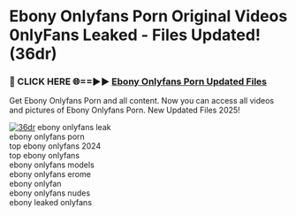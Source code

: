 # Ebony Onlyfans Porn Original Videos 0nlyFans Leaked - Files Updated! (36dr)

<h3>🔴 CLICK HERE 🌐==►► <a href="https://tinyurl.com/x26r9saj" rel="nofollow">Ebony Onlyfans Porn Updated Files</a></h3>

Get Ebony Onlyfans Porn and all content. Now you can access all videos and pictures of Ebony Onlyfans Porn. New Updated Files 2025!

[![36dr](https://i.imgur.com/LkgZPqh.gif)](https://tinyurl.com/x26r9saj)
ebony onlyfans leak<br>
ebony onlyfans porn<br>
top ebony onlyfans 2024<br>
top ebony onlyfans<br>
ebony onlyfans models<br>
ebony onlyfans erome<br>
ebony onlyfan<br>
ebony onlyfans nudes<br>
ebony leaked onlyfans
